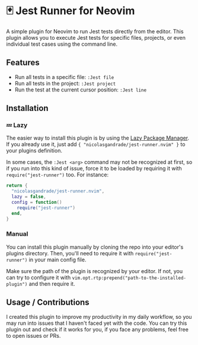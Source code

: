 # 🃏 Jest Runner for Neovim

A simple plugin for Neovim to run Jest tests directly from the editor. 
This plugin allows you to execute Jest tests for specific files, projects, or even individual test cases using the command line.

## Features
- Run all tests in a specific file: `:Jest file`
- Run all tests in the project: `:Jest project`
- Run the test at the current cursor position: `:Jest line`

## Installation

### 💤 Lazy
The easier way to install this plugin is by using the [Lazy Package Manager](https://github.com/folke/lazy.nvim). If you already use it, just add `{ "nicolasgandrade/jest-runner.nvim" }` to your plugins definition. 

In some cases, the `:Jest <arg>` command may not be recognized at first, so if you run into this kind of issue, force it to be loaded by requiring it with `require("jest-runner")` too. For instance:
```lua
return {
  "nicolasgandrade/jest-runner.nvim",
  lazy = false,
  config = function()
    require("jest-runner")
  end,
}
```

### Manual
You can install this plugin manually by cloning the repo into your editor's plugins directory. Then, you'll need to require it with `require("jest-runner")` in your main config file.

Make sure the path of the plugin is recognized by your editor. If not, you can try to configure it with `vim.opt.rtp:prepend("path-to-the-installed-plugin")` and then require it.

## Usage / Contributions
I created this plugin to improve my productivity in my daily workflow, so you may run into issues that I haven't faced yet with the code. You can try this plugin out and check if it works for you, if you face any problems, feel free to open issues or PRs.
